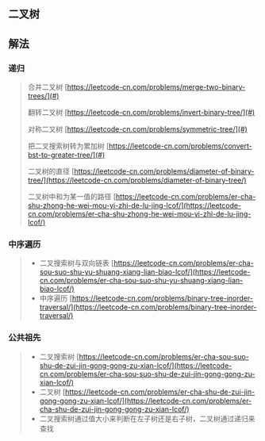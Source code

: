 ## 二叉树

## 解法

### 递归

> 合并二叉树  [https://leetcode-cn.com/problems/merge-two-binary-trees/](#)
>
> 翻转二叉树 [https://leetcode-cn.com/problems/invert-binary-tree/](#)
>
> 对称二叉树  [https://leetcode-cn.com/problems/symmetric-tree/](#)
>
> 把二叉搜索树转为累加树 [https://leetcode-cn.com/problems/convert-bst-to-greater-tree/](#)
>
> 二叉树的直径 [https://leetcode-cn.com/problems/diameter-of-binary-tree/](https://leetcode-cn.com/problems/diameter-of-binary-tree/)
>
> 二叉树中和为某一值的路径 [https://leetcode-cn.com/problems/er-cha-shu-zhong-he-wei-mou-yi-zhi-de-lu-jing-lcof/](https://leetcode-cn.com/problems/er-cha-shu-zhong-he-wei-mou-yi-zhi-de-lu-jing-lcof/)

### 中序遍历

> * 二叉搜索树与双向链表 [https://leetcode-cn.com/problems/er-cha-sou-suo-shu-yu-shuang-xiang-lian-biao-lcof/](https://leetcode-cn.com/problems/er-cha-sou-suo-shu-yu-shuang-xiang-lian-biao-lcof/)
> * 中序遍历 [https://leetcode-cn.com/problems/binary-tree-inorder-traversal/](https://leetcode-cn.com/problems/binary-tree-inorder-traversal/)

### 公共祖先

> * 二叉搜索树 [https://leetcode-cn.com/problems/er-cha-sou-suo-shu-de-zui-jin-gong-gong-zu-xian-lcof/](https://leetcode-cn.com/problems/er-cha-sou-suo-shu-de-zui-jin-gong-gong-zu-xian-lcof/)
> * 二叉树 [https://leetcode-cn.com/problems/er-cha-shu-de-zui-jin-gong-gong-zu-xian-lcof/](https://leetcode-cn.com/problems/er-cha-shu-de-zui-jin-gong-gong-zu-xian-lcof/)
> * 二叉搜索树通过值大小来判断在左子树还是右子树，二叉树通过递归来查找



